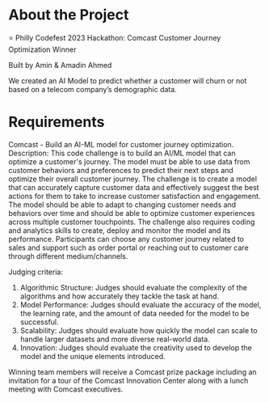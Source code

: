 # About the Project
⭐️ Philly Codefest 2023 Hackathon: Comcast Customer Journey Optimization Winner

Built by Amin & Amadin Ahmed

We created an AI Model to predict whether a customer will churn or not based on a telecom company’s demographic data.

# Requirements
Comcast - Build an AI-ML model for customer journey optimization.
Description: This code challenge is to build an AI/ML model that can optimize a customer's journey. The model must be able to use data from customer behaviors and preferences to predict their next steps and optimize their overall customer journey. The challenge is to create a model that can accurately capture customer data and effectively suggest the best actions for them to take to increase customer satisfaction and engagement. The model should be able to adapt to changing customer needs and behaviors over time and should be able to optimize customer experiences across multiple customer touchpoints. The challenge also requires coding and analytics skills to create, deploy and monitor the model and its performance.
Participants can choose any customer journey related to sales and support such as order portal or reaching out to customer care through different medium/channels.

Judging criteria:

1. Algorithmic Structure: Judges should evaluate the complexity of the algorithms and how accurately they tackle the task at hand.
2. Model Performance: Judges should evaluate the accuracy of the model, the learning rate, and the amount of data needed for the model to be successful.
3. Scalability: Judges should evaluate how quickly the model can scale to handle larger datasets and more diverse real-world data.
4. Innovation: Judges should evaluate the creativity used to develop the model and the unique elements introduced.

Winning team members will receive a Comcast prize package including an invitation for a tour of the Comcast Innovation Center along with a lunch meeting with Comcast executives.
